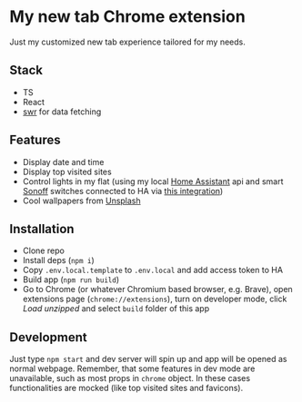 # My new tab Chrome extension

Just my customized new tab experience tailored for my needs.

## Stack

- TS
- React
- [swr](https://swr.vercel.app/) for data fetching

## Features

- Display date and time
- Display top visited sites
- Control lights in my flat (using my local [Home Assistant](https://www.home-assistant.io/) api and smart [Sonoff](https://sonoff.tech/) switches connected to HA via [this integration](https://github.com/AlexxIT/SonoffLAN))
- Cool wallpapers from [Unsplash](https://unsplash.com/)

## Installation

- Clone repo
- Install deps (`npm i`)
- Copy `.env.local.template` to `.env.local` and add access token to HA
- Build app (`npm run build`)
- Go to Chrome (or whatever Chromium based browser, e.g. Brave), open extensions page (`chrome://extensions`), turn on developer mode, click *Load unzipped* and select `build` folder of this app

## Development

Just type `npm start` and dev server will spin up and app will be opened as normal webpage. Remember, that some features in dev mode are unavailable, such as most props in `chrome` object. In these cases functionalities are mocked (like top visited sites and favicons).
